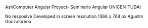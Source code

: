 AshComputer
Angular Proyect- Seminario Angular
UNICEN-TUDAI

No resposive
Developed in screen resolution 1366 x 768 px
Agustin Gonzalorena
